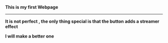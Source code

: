 
**This is my first Webpage**
***
**It is not perfect , the only thing special is that the button adds a streamer effect**

**I will make a better one**
